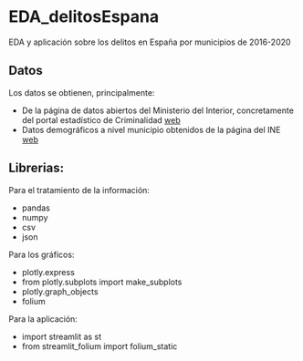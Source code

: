 # EDA_delitosEspana
EDA y aplicación sobre los delitos en España por municipios de 2016-2020

## Datos
Los datos se obtienen, principalmente:
* De la página de datos abiertos del Ministerio del Interior, concretamente del portal estadístico de Criminalidad [web](https://estadisticasdecriminalidad.ses.mir.es/publico/portalestadistico/portal/balances.html)
* Datos demográficos a nivel municipio obtenidos de la página del INE [web](https://www.ine.es/dynt3/inebase/es/index.htm?padre=517&capsel=525)

## Librerias:
Para el tratamiento de la información:
  * pandas
  * numpy
  * csv
  * json

Para los gráficos:
  * plotly.express
  * from plotly.subplots import make_subplots
  * plotly.graph_objects
  * folium
 
 Para la aplicación:
  * import streamlit as st
  * from streamlit_folium import folium_static
